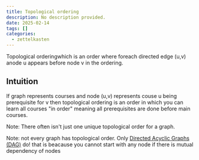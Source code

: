 ```yaml
---
title: Topological ordering
description: No description provided.
date: 2025-02-14
tags: []
categories:
  - zettelkasten
---
```


Topological orderingwhich is an order where foreach directed edge (u,v) anode u appears before node v in the ordering.

## Intuition

If graph represents courses and node (u,v) represents couse u being prerequisite for v then topological ordering is an order in which you can learn all courses "in order" meaning all prerequisites are done before main courses.

Note: There often isn't just one unique topological order for a graph. 

Note: not every graph has topological order. Only [Directed Acyclic Graphs (DAG)](Directed%20Acyclic%20Graphs%20(DAG).md) do! that is beacause you cannot start with any node if there is mutual dependency of nodes
